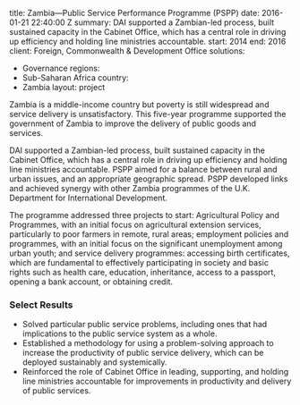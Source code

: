 
title: Zambia—Public Service Performance Programme (PSPP)
date: 2016-01-21 22:40:00 Z
summary: DAI supported a Zambian-led process, built sustained capacity in the Cabinet
  Office, which has a central role in driving up efficiency and holding line ministries
  accountable.
start: 2014
end: 2016
client: Foreign, Commonwealth & Development Office
solutions:
- Governance
regions:
- Sub-Saharan Africa
country:
- Zambia
layout: project


Zambia is a middle-income country but poverty is still widespread and service delivery is unsatisfactory. This five-year programme supported the government of Zambia to improve the delivery of public goods and services.

DAI supported a Zambian-led process, built sustained capacity in the Cabinet Office, which has a central role in driving up efficiency and holding line ministries accountable. PSPP aimed for a balance between rural and urban issues, and an appropriate geographic spread. PSPP developed links and achieved synergy with other Zambia programmes of the U.K. Department for International Development.

The programme addressed three projects to start: Agricultural Policy and Programmes, with an initial focus on agricultural extension services, particularly to poor farmers in remote, rural areas; employment policies and programmes, with an initial focus on the significant unemployment among urban youth; and service delivery programmes: accessing birth certificates, which are fundamental to effectively participating in society and basic rights such as health care, education, inheritance, access to a passport, opening a bank account, or obtaining credit.

### Select Results

* Solved particular public service problems, including ones that had implications to the public service system as a whole.
* Established a methodology for using a problem-solving approach to increase the productivity of public service delivery, which can be deployed sustainably and systemically.
* Reinforced the role of Cabinet Office in leading, supporting, and holding line ministries accountable for improvements in productivity and delivery of public services.
